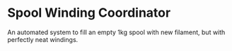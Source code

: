 # Spool Winding Coordinator
An automated system to fill an empty 1kg spool with new filament, but with perfectly neat windings.
